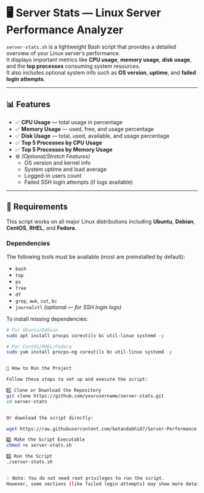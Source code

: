 # 🖥️ Server Stats — Linux Server Performance Analyzer

`server-stats.sh` is a lightweight Bash script that provides a detailed overview of your Linux server’s performance.  
It displays important metrics like **CPU usage**, **memory usage**, **disk usage**, and the **top processes** consuming system resources.  
It also includes optional system info such as **OS version**, **uptime**, and **failed login attempts**.

---

## 📊 Features

- ✅ **CPU Usage** — total usage in percentage  
- ✅ **Memory Usage** — used, free, and usage percentage  
- ✅ **Disk Usage** — total, used, available, and usage percentage  
- ✅ **Top 5 Processes by CPU Usage**  
- ✅ **Top 5 Processes by Memory Usage**  
- ⚙️ *(Optional/Stretch Features)*  
  - OS version and kernel info  
  - System uptime and load average  
  - Logged-in users count  
  - Failed SSH login attempts (if logs available)

---

## 🧰 Requirements

This script works on all major Linux distributions including **Ubuntu**, **Debian**, **CentOS**, **RHEL**, and **Fedora**.

### Dependencies

The following tools must be available (most are preinstalled by default):

- `bash`
- `top`
- `ps`
- `free`
- `df`
- `grep`, `awk`, `cut`, `bc`
- `journalctl` *(optional — for SSH login logs)*

To install missing dependencies:
```bash
# For Ubuntu/Debian
sudo apt install procps coreutils bc util-linux systemd -y

# For CentOS/RHEL/Fedora
sudo yum install procps-ng coreutils bc util-linux systemd -y


🚀 How to Run the Project

Follow these steps to set up and execute the script:

1️⃣ Clone or Download the Repository
git clone https://github.com/yourusername/server-stats.git
cd server-stats


Or download the script directly:

wget https://raw.githubusercontent.com/ketandabhi87/Server-Performance-Stats/main/server-stats.sh

2️⃣ Make the Script Executable
chmod +x server-stats.sh

3️⃣ Run the Script
./server-stats.sh


💡 Note: You do not need root privileges to run the script.
However, some sections (like failed login attempts) may show more details when executed with sudo.
